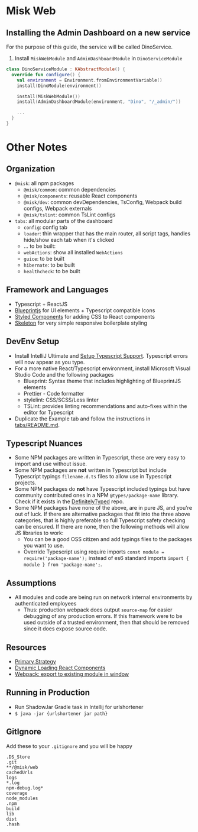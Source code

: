 Misk Web
===

Installing the Admin Dashboard on a new service
---

For the purpose of this guide, the service will be called DinoService.

1. Install `MiskWebModule` and `AdminDashboardModule` in `DinoServiceModule`

  ```Kotlin
  class DinoServiceModule : KAbstractModule() {
    override fun configure() {
      val environment = Environment.fromEnvironmentVariable()
      install(DinoModule(environment))

      install(MiskWebModule())
      install(AdminDashboardModule(environment, "Dino", "/_admin/"))

      ...
    }
  }
  ```

Other Notes
===

## Organization
- `@misk`: all npm packages
  - `@misk/common`: common dependencies
  - `@misk/components`: reusable React components
  - `@misk/dev`: common devDependencies, TsConfig, Webpack build configs, Webpack externals
  - `@misk/tslint`: common TsLint configs
- `tabs`: all modular parts of the dashboard
  - `config`: config tab
  - `loader`: thin wrapper that has the main router, all script tags, handles hide/show each tab when it's clicked
  - ... to be built:
  - `webActions`: show all installed `WebActions`
  - `guice`: to be built
  - `hibernate`: to be built
  - `healthcheck`: to be built

## Framework and Languages
- Typescript + ReactJS
- [Blueprintjs](http://blueprintjs.com/) for UI elements + Typescript compatible Icons
- [Styled Components](https://www.styled-components.com/) for adding CSS to React components
- [Skeleton](http://getskeleton.com/) for very simple responsive boilerplate styling

## DevEnv Setup
- Install IntelliJ Ultimate and [Setup Typescript Support](https://www.jetbrains.com/help/idea/2017.1/typescript-support.html). Typescript errors will now appear as you type. 
- For a more native React/Typescript environment, install Microsoft Visual Studio Code and the following packages
  - Blueprint: Syntax theme that includes highlighting of BlueprintJS elements
  - Prettier - Code formatter
  - stylelint: CSS/SCSS/Less linter
  - TSLint: provides linting recommendations and auto-fixes within the editor for Typescript
- Duplicate the Example tab and follow the instructions in [tabs/README.md](./tabs/README.md).

## Typescript Nuances
- Some NPM packages are written in Typescript, these are very easy to import and use without issue.
- Some NPM packages are **not** written in Typescript but include Typescript typings `filename.d.ts` files to allow use in Typescript projects.
- Some NPM packages do **not** have Typescript included typings but have community contributed ones in a NPM `@types/package-name` library. Check if it exists in the [DefinitelyTyped](https://github.com/DefinitelyTyped/DefinitelyTyped) repo.
- Some NPM packages have none of the above, are in pure JS, and you're out of luck. If there are alternative packages that fit into the three above categories, that is highly preferable so full Typescript safety checking can be ensured. If there are none, then the following methods will allow JS libraries to work:
  - You can be a good OSS citizen and add typings files to the packages you want to use.
  - Override Typescript using require imports `const module = require('package-name');` instead of es6 standard imports `import { module } from 'package-name';`.

## Assumptions
- All modules and code are being run on network internal environments by authenticated employees
  - Thus: production webpack does output `source-map` for easier debugging of any production errors. If this framework were to be used outside of a trusted environment, then that should be removed since it does expose source code.

## Resources
- [Primary Strategy](https://stackoverflow.com/questions/44778265/dynamically-loading-react-components)
- [Dynamic Loading React Components](https://www.slightedgecoder.com/2017/12/03/loading-react-components-dynamically-demand/)
- [Webpack: export to existing module in window](https://stackoverflow.com/questions/30539725/webpack-export-to-existing-module-in-window?utm_medium=organic&utm_source=google_rich_qa&utm_campaign=google_rich_qa)

## Running in Production
- Run ShadowJar Gradle task in Intellij for urlshortener
- `$ java -jar {urlshortener jar path}`

## GitIgnore

Add these to your `.gitignore` and you will be happy

```
.DS_Store
.git
**/@misk/web
cachedUrls
logs
*.log
npm-debug.log*
coverage
node_modules
.npm
build
lib
dist
.hash
```